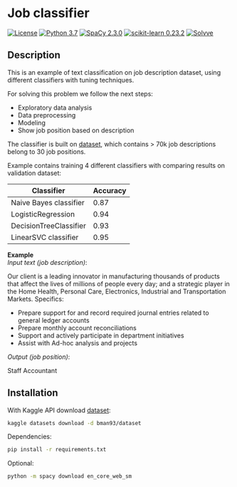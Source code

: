 # Job classifier

[![License](http://img.shields.io/badge/license-MIT-green.svg?style=flat)](https://github.com/Solvve/ml_job_classifier/blob/master/LICENSE.txt)
[![Python 3.7](https://img.shields.io/badge/python-3.7-blue.svg)](https://www.python.org/downloads/release/python-378/)
[![SpaCy 2.3.0](https://img.shields.io/badge/spacy-2.3.0-blue)](https://spacy.io/)
[![scikit-learn 0.23.2](https://img.shields.io/badge/scikit_learn-0.23.2-blue)](https://scikit-learn.org/stable/)
[![Solvve](https://img.shields.io/badge/made%20in-solvve-blue)](https://solvve.com/)

## Description

This is an example of text classification on job description dataset, using different classifiers with tuning techniques.

For solving this problem we follow the next steps:
* Exploratory data analysis
* Data preprocessing
* Modeling
* Show job position based on description

The classifier is built on [dataset](https://www.kaggle.com/bman93/dataset), which contains > 70k job descriptions belong to 30 job positions.

Example contains training 4 different classifiers with comparing results on validation dataset:

| Classifier | Accuracy |
|---|---|
| Naive Bayes classifier | 0.87 |
| LogisticRegression | 0.94 |
| DecisionTreeClassifier | 0.93 |
| LinearSVC classifier | 0.95 |


**Example**  
*Input text (job description)*:    

Our client is a leading innovator in manufacturing thousands of products that affect the lives of millions of people every day; and a strategic player in the Home Health, Personal Care, Electronics, Industrial and Transportation Markets. Specifics:
- Prepare support for and record required journal entries related to general ledger accounts
- Prepare monthly account reconciliations
- Support and actively participate in department initiatives
- Assist with Ad-hoc analysis and projects  

*Output (job position)*:  

Staff Accountant



## Installation

With Kaggle API download [dataset](https://www.kaggle.com/bman93/dataset):
```bash
kaggle datasets download -d bman93/dataset
```

Dependencies:
```bash
pip install -r requirements.txt
```

Optional:
```bash
python -m spacy download en_core_web_sm
```
